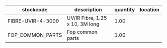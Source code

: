 |stockcode|description|quantity|location|
|---------|-----------|--------|--------|
|FIBRE-UVIR-4-3000|UV/IR Fibre, 1.25 x 10, 3M long|1.00||
|FOP_COMMON_PARTS|Fop common parts|1.00||
